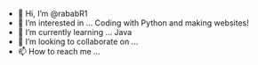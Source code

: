 - 👋 Hi, I’m @rababR1
- 👀 I’m interested in ... Coding with Python and making websites!
- 🌱 I’m currently learning ... Java
- 💞️ I’m looking to collaborate on ...
- 📫 How to reach me ...

<!---
rababR1/rababR1 is a ✨ special ✨ repository because its `README.md` (this file) appears on your GitHub profile.
You can click the Preview link to take a look at your changes.
--->

